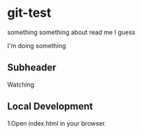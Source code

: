 # git-test

something something about read me I guess

I'm doing something

## Subheader

Watching

## Local Development
1.Open index.html in your browser.



